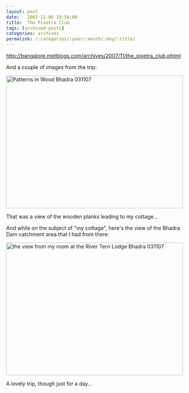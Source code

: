 ```yaml
---
layout: post
date:	2007-11-06 19:54:00
title:  The Pixetra Club
tags: [archived-posts]
categories: archives
permalink: /:categories/:year/:month/:day/:title/
---
```

http://bangalore.metblogs.com/archives/2007/11/the_pixetra_club.phtml


And a couple of images from the trip:



<a href="http://www.flickr.com/photos/14175484@N04/1886115573/" title="Photo Sharing"><img src="http://farm3.static.flickr.com/2087/1886115573_d575e618b0_o.jpg" width="480" height="360" alt="Patterns in Wood Bhadra 031107" /></a>


That was a view of the wooden planks leading to my cottage...




And while on the subject of "my cottage", here's the view of the Bhadra Dam catchment area that I had from there:



<a href="http://www.flickr.com/photos/14175484@N04/1886093721/" title="Photo Sharing"><img src="http://farm3.static.flickr.com/2013/1886093721_cc7331572f_o.jpg" width="480" height="360" alt="the view from my room at the River Tern Lodge Bhadra 031107" /></a>


A lovely trip, though just for a day...
